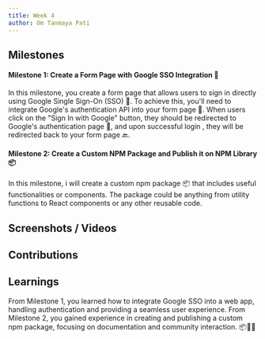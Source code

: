 ```yaml
---
title: Week 4
author: Om Tanmaya Pati
--- 
```

 
## Milestones
#### Milestone 1: Create a Form Page with Google SSO Integration 🚀

In this milestone, you create a form page that allows users to sign in directly using Google Single Sign-On (SSO) 🔑. To achieve this, you'll need to integrate Google's authentication API into your form page 🔗. When users click on the "Sign In with Google" button, they should be redirected to Google's authentication page 🔵, and upon successful login , they will be redirected back to your form page 🔙.
#### Milestone 2: Create a Custom NPM Package and Publish it on NPM Library 📦

In this milestone, i will create a custom npm package 📦 that includes useful functionalities or components. The package could be anything from utility functions to React components or any other reusable code.
 

## Screenshots / Videos 

 
## Contributions

## Learnings
From Milestone 1, you learned how to integrate Google SSO into a web app, handling authentication and providing a seamless user experience.
From Milestone 2, you gained experience in creating and publishing a custom npm package, focusing on documentation and community interaction. 📦🔧🌐
